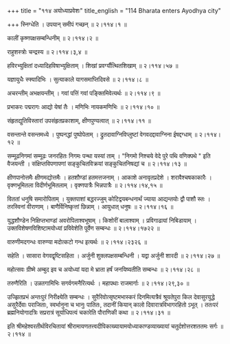 +++
title = "११४ अयोध्याप्रवेशः"
title_english = "114 Bharata enters Ayodhya city"

+++
स्निग्धेति । उपयान् समीपं गच्छन्  ॥  २।११४।१  ॥   

  

कालीं कृष्णपक्षसम्बन्धिनीम्  ॥  २।११४।२  ॥   

  

राहुशस्त्रोः चन्द्रस्य  ॥  २।११४।३,४  ॥   

  

हविरभ्युक्षितां दध्यादिहविषाभ्युक्षिताम् । शिखां प्रवर्ग्यौत्थितशिखाम्  ॥  २।११४।५७  ॥   

  

यज्ञायुधैः स्फ्यादिभिः । सुत्याकाले यागसमाप्तिदिवसे  ॥  २।११४।८  ॥   

  

अचरन्तीम् अभक्षयन्तीम् । गवां पत्तिं गवां पङ्क्तिमिवेत्यर्थः  ॥  २।११४।९  ॥   

  

प्रभाकरः पद्मरागः आद्यो येषां तैः । मणिभिः नायकमणिभिः  ॥  २।११४।१०  ॥   

  

संहृतद्युतिविस्तारां उपसंहृतप्रकाशाम्, क्षीणपुण्यत्वात्  ॥  २।११४।११  ॥   

  

वसन्तान्ते वसन्तमध्ये । पुष्पनद्धां पुष्पोपेताम् । द्रुतदावाग्निविप्लुष्टां वेगवदद्दावाग्निना ईषद्दग्धाम्  ॥  २।११४।१२  ॥   

  

सम्मूढनिगमां सम्मूढः जनरहितः निगमः पन्था यस्यां ताम् । "निगमो निश्चये वेदे पुरे पथि वणिक्पथे " इति वैजयन्ती । संक्षिप्तविपणापणां सङ्कुचितविक्रयां सङ्कुचितनिषद्यां च  ॥  २।११४।१३  ॥   

  

क्षीणपानोत्तमैः क्षीणमद्योत्तमैः । हतशौण्डां हतमत्तजनाम् । आकाशे अनावृतप्रदेशे । शरावैश्चषकाकारैः । वृक्णभूमितला विदीर्णभूमितलाम् । वृक्णपात्रैः भिन्नपात्रैः  ॥  २।११४।१४,१५  ॥   

  

विततां धनुषि समारोपिताम् । युक्तपाशां बद्धरज्जुम् कोटिद्वयबन्धनार्थं ज्याया आद्यन्तयोः द्वौ पाशौ स्तः । तरस्विनां वीराणाम् । बाणैर्विनिष्कृत्तां छिन्नाम् । आयुधात् धनुषः  ॥  २।११४।१६  ॥   

  

युद्धशौण्डेन निक्षिप्तभाण्डां अवरोपिताश्वभूषाम् । किशोरीं बालाश्वाम् । प्रविगाढायां निबिडायाम् । उक्तविशेषणविशिष्टामयोध्यां प्रविवेशेति पूर्वेण सम्बन्धः  ॥  २।११४।१७२२  ॥   

  

वारुणीमदगन्धः वारुण्या मदोत्कटो गन्ध इत्यर्थः  ॥  २।११४।२३२६  ॥   

  

सहेति । सासारा वेगवद्वृष्टिसहिता । अर्जुनी शुक्लपक्षसम्बन्धिनी । यद्वा अर्जुनी शारदी  ॥  २।११४।२७  ॥   

  

महोत्सवः ग्रीष्मे अम्बुद इव च अयोध्यां यदा मे भ्राता हर्षं जनयिष्यतीति सम्बन्धः  ॥  २।११४।२८  ॥   

  

तरुणैरिति । उन्नतगामिभिः सगर्वगमनैरित्यर्थः । महापथाः राजमार्गाः  ॥  २।११४।२९,३०  ॥   

  

उज्झितप्रभं अन्तःपुरं निरीक्ष्येति सम्बन्धः । सुरैरिवोत्सृष्टमभास्करं दिनमित्यत्रैवं श्रूयतेपुरा किल देवासुरयुद्धे असुरैर्देवाः पराजिताः, स्वर्भानुना च भानुः पातितः, तदानीं कियान् कालो दिवारात्रविभागरहितो ऽभूत् । ततःपरं ब्रह्मनियोगादत्रिः सप्ररात्रं सूर्याधिपत्यं चकारेति पौराणिकी कथा  ॥  २।११४।३१  ॥   

  

इति श्रीमहेश्वरतीर्थविरचितायां श्रीरामायणतत्त्वदीपिकाख्यायामयोध्याकाण्डव्याख्यायां चतुर्दशोत्तरशततमः सर्गः  ॥  २।११४  ॥   

  

  

